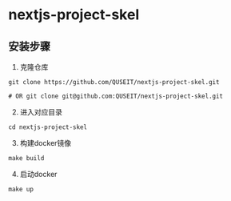 # nextjs-project-skel

## 安装步骤

1. 克隆仓库

```
git clone https://github.com/QUSEIT/nextjs-project-skel.git

# OR git clone git@github.com:QUSEIT/nextjs-project-skel.git
```

2. 进入对应目录

```
cd nextjs-project-skel
```

3. 构建docker镜像

```
make build
```

4. 启动docker

```
make up
```
